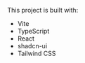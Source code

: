 This project is built with:

- Vite
- TypeScript
- React
- shadcn-ui
- Tailwind CSS
<!--
# Welcome to your Lovable project

## Project info

**URL**: https://lovable.dev/projects/c1d6384c-694a-4489-8ac7-bb19c5398ff6

## How can I edit this code?

There are several ways of editing your application.

**Use Lovable**

Simply visit the [Lovable Project](https://lovable.dev/projects/c1d6384c-694a-4489-8ac7-bb19c5398ff6) and start prompting.

Changes made via Lovable will be committed automatically to this repo.

**Use your preferred IDE**

If you want to work locally using your own IDE, you can clone this repo and push changes. Pushed changes will also be reflected in Lovable.

The only requirement is having Node.js & npm installed - [install with nvm](https://github.com/nvm-sh/nvm#installing-and-updating)

Follow these steps:

```sh
# Step 1: Clone the repository using the project's Git URL.
git clone <YOUR_GIT_URL>

# Step 2: Navigate to the project directory.
cd <YOUR_PROJECT_NAME>

# Step 3: Install the necessary dependencies.
npm i

# Step 4: Start the development server with auto-reloading and an instant preview.
npm run dev
```

**Edit a file directly in GitHub**

- Navigate to the desired file(s).
- Click the "Edit" button (pencil icon) at the top right of the file view.
- Make your changes and commit the changes.

**Use GitHub Codespaces**

- Navigate to the main page of your repository.
- Click on the "Code" button (green button) near the top right.
- Select the "Codespaces" tab.
- Click on "New codespace" to launch a new Codespace environment.
- Edit files directly within the Codespace and commit and push your changes once you're done.


## What technologies are used for this project?



## How can I deploy this project?

Simply open [Lovable](https://lovable.dev/projects/c1d6384c-694a-4489-8ac7-bb19c5398ff6) and click on Share -> Publish.

## Can I connect a custom domain to my Lovable project?

Yes, you can!

To connect a domain, navigate to Project > Settings > Domains and click Connect Domain.

Read more here: [Setting up a custom domain](https://docs.lovable.dev/tips-tricks/custom-domain#step-by-step-guide)--!>
